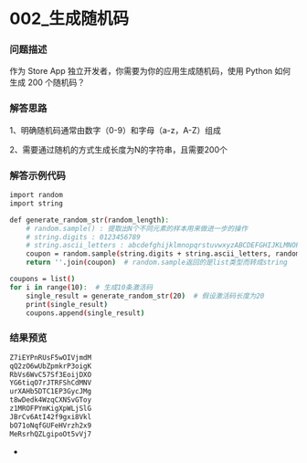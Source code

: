 # 002_生成随机码

### 问题描述

作为 Store App 独立开发者，你需要为你的应用生成随机码，使用 Python 如何生成 200 个随机码？

### 解答思路

1、明确随机码通常由数字（0-9）和字母（a-z，A-Z）组成

2、需要通过随机的方式生成长度为N的字符串，且需要200个

### 解答示例代码

```bash
import random
import string

def generate_random_str(random_length):
    # random.sample() : 提取出N个不同元素的样本用来做进一步的操作
    # string.digits : 0123456789
    # string.ascii_letters : abcdefghijklmnopqrstuvwxyzABCDEFGHIJKLMNOPQRSTUVWXYZ
    coupon = random.sample(string.digits + string.ascii_letters, random_length)
    return ''.join(coupon)  # random.sample返回的是list类型而转成string

coupons = list()
for i in range(10):  # 生成10条激活码
    single_result = generate_random_str(20)  # 假设激活码长度为20
    print(single_result)
    coupons.append(single_result)
```

### 结果预览

```bash
Z7iEYPnRUsF5wOIVjmdM
qQ2zO6wUbZpmkrP3oigK
RbVs6WvC57Sf3EoijDXO
YG6tiqO7rJTRFShCdMNV
urXAHb5DTC1EP3GycJMg
t8wDedk4WzqCXNSvGToy
z1MROFPYmKigXpWLjSlG
JBrCv6AtI42f9gxi8Vkl
bO71oNqfGUFeHVrzh2x9
MeRsrhQZLgipoOt5vVj7
```

-